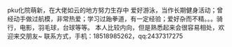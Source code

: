 pku化院萌新，在大佬如云的地方努力生存中
爱好游泳，当作长期健身活动；曾经动手做过航模，非常热爱；学习过跆拳道，有一定经验；爱好杂而不精。。。骑行，电影，羽毛球，台球等等。
本人比较内向，但是熟悉起来会很容易相处，欢迎来交朋友~
联系方式，手机：18518985262，qq:2437317275
